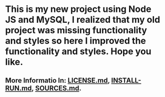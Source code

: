 # This is my new project using Node JS and MySQL, I realized that my old project was missing functionality and styles so here I improved the functionality and styles. Hope you like.

## More Informatio In: [LICENSE.md](LICENSE.md), [INSTALL-RUN.md](INSTALL-RUN.md), [SOURCES.md](SOURCES.md).